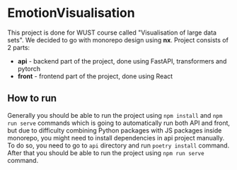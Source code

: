 # EmotionVisualisation

This project is done for WUST course called "Visualisation of large data sets".
We decided to go with monorepo design using **nx**.
Project consists of 2 parts:

- **api** - backend part of the project, done using FastAPI, transformers and pytorch
- **front** - frontend part of the project, done using React

## How to run

Generally you should be able to run the project using `npm install` and `npm run serve` commands which is going to automatically run both API and front, but due to difficulty combining Python packages with JS packages inside monorepo, you might need to install dependencies in api project manually. To do so, you need to go to `api` directory and run `poetry install` command. After that you should be able to run the project using `npm run serve` command.
